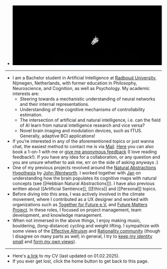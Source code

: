 - ![Untitled design.png](../assets/Untitled_design_1738442268466_0.png)
- ---
- I am a Bachelor student in Artificial Intelligence at [Radboud University](https://www.ru.nl/en/education/bachelors/artificial-intelligence), Nijmegen, Netherlands, with former education in Philosophy, Neuroscience, and Cognition, as well as Psychology. My academic interests are:
	- Steering towards a mechanistic understanding of neural networks and their internal representations.
	- Understanding of the cognitive mechanisms of controllability estimation.
	- The intersection of artificial and natural intelligence, i.e. can the field of AI learn from natural intelligence research and vice versa?
	- Novel brain imaging and modulation devices, such as fTUS. Generally, adaptive BCI applications!
- If you’re interested in any of the aforementioned topics or just wanna chat, the easiest method to contact me is via [Mail](mailto:samuelgerrit.nellessen.gmail.com). [Here](https://fffutu.re/ZrHI9O) you can also book a 1-on-1 with me or [give me anonymous feedback](https://fffutu.re/samfeedback) (I love reading feedback!). If you have any idea for a collaboration, or any question and you are unsure whether to ask me, err on the side of asking anyways :)
- One of my previous projects revolved around the [Natural Abstractions Hypothesis](https://www.alignmentforum.org/tag/natural-abstraction#:~:text=The%20Natural%20Abstraction%20hypothesis%20says,dimensional%20than%20the%20system%20itself.) by [John Wentworth](https://www.linkedin.com/in/wentworthjohn/). I worked together with [Jan](https://universalprior.substack.com/) on understanding how the brain populates its cognitive maps with natural concepts (see [[Hebbian Natural Abstractions]]). I have also previous written about [[Artificial Sentience]], [[Ethics]] and [[Personal]] topics.
- Before diving into this area, I was actively involved in the climate movement, where I contributed as a UX designer and worked with organizations such as [Together for Future e.V.](https://togetherforfuture.org/) and [Future Matters Project](https://en.futuremattersproject.org/). In these roles, I focused on project management, team development, and knowledge management.
- When not immersed in the above things, I enjoy making music, bouldering, (long-distance) cycling and weight lifting. I sympathize with some views of the [Effective Altruism](https://www.effectivealtruism.org/) and [Rationality community](https://lesswrong.com/) (though I disagree on many parts as well; in general, I try to [keep my identity small](http://www.paulgraham.com/identity.html) and [form my own views](https://forum.effectivealtruism.org/posts/8RcFQPiza2rvicNqw/minimal-trust-investigations)).
- ---
- Here's [a link](https://drive.google.com/file/d/1rUV8LZY4cE7_q95OJDmqLQFlVQ-3URMO/view?usp=sharing) to my CV (last updated on 01.02.2025).
- If you ever get lost, click the home button to get back to this page.